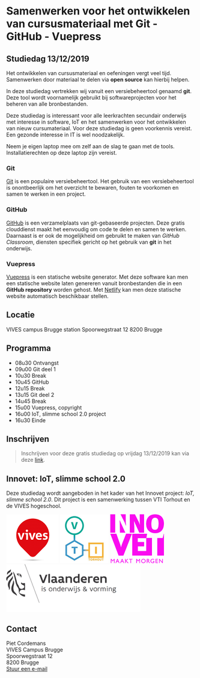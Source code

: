 # Samenwerken voor het ontwikkelen van cursusmateriaal met Git - GitHub - Vuepress 

## Studiedag 13/12/2019

Het ontwikkelen van cursusmateriaal en oefeningen vergt veel tijd. Samenwerken door materiaal te delen via **open source** kan hierbij helpen.  

In deze studiedag vertrekken wij vanuit een versiebeheertool genaamd **git**. Deze tool wordt voornamelijk gebruikt bij softwareprojecten voor het beheren van alle bronbestanden. 

Deze studiedag is interessant voor alle leerkrachten secundair onderwijs met interesse in software, IoT en het samenwerken voor het ontwikkelen van nieuw cursumateriaal. Voor deze studiedag is geen voorkennis vereist. Een gezonde interesse in IT is wel noodzakelijk. 

Neem je eigen laptop mee om zelf aan de slag te gaan met de tools. Installatierechten op deze laptop zijn vereist.  

### Git

[Git](https://git-scm.com) is een populaire versiebeheertool. Het gebruik van een versiebeheertool is onontbeerlijk om het overzicht te bewaren, fouten te voorkomen en samen te werken in een project.

### GitHub

[GitHub](https://github.com) is een verzamelplaats van git-gebaseerde projecten. Deze gratis clouddienst maakt het eenvoudig om code te delen en samen te werken. Daarnaast is er ook de mogelijkheid om gebruikt te maken van *GitHub Classroom*, diensten specifiek gericht op het gebruik van **git** in het onderwijs. 

### Vuepress

[Vuepress](https://vuepress.vuejs.org) is een statische website generator. Met deze software kan men een statische website laten genereren vanuit bronbestanden die in een **GitHub repository** worden gehost. Met [Netlify](https://www.netlify.com/) kan men deze statische website automatisch beschikbaar stellen.

## Locatie

VIVES campus Brugge station
Spoorwegstraat 12 
8200 Brugge

## Programma

* 08u30 Ontvangst
* 09u00 Git deel 1
* 10u30 Break
* 10u45 GitHub 
* 12u15 Break
* 13u15 Git deel 2
* 14u45 Break
* 15u00 Vuepress, copyright
* 16u00 IoT, slimme school 2.0 project
* 16u30 Einde

## Inschrijven

> Inschrijven voor deze gratis studiedag op vrijdag 13/12/2019 kan via deze [link](https://docs.google.com/forms/d/e/1FAIpQLSe7-GVAN3f9eyUihuOI7crkVq5OFLHha7iksQ5rKOc0XvrENg/viewform?usp=sf_link).

## Innovet: IoT, slimme school 2.0

Deze studiedag wordt aangeboden in het kader van het Innovet project: *IoT, slimme school 2.0*. Dit project is een samenwerking tussen VTI Torhout en de VIVES hogeschool. 

![VIVES](./img/vives.png)
![VTI Torhout](./img/vti-torhout.png)
![Innovet](./img/innovet.png)
![Vlaanderen](./img/vlaanderen.png)

## Contact

Piet Cordemans<br/>
VIVES Campus Brugge<br/>
Spoorwegstraat 12<br/>
8200 Brugge<br/>
<a href="mailto:piet.cordemans@vives.be">Stuur een e-mail</a>